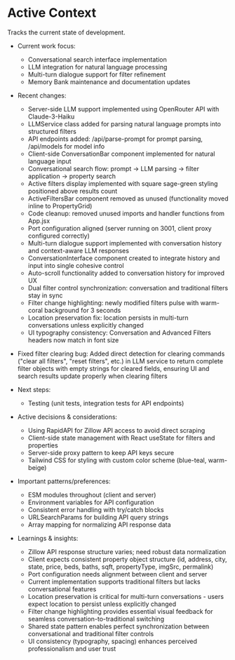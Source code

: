 # Active Context
Tracks the current state of development.

- Current work focus:
  - Conversational search interface implementation
  - LLM integration for natural language processing
  - Multi-turn dialogue support for filter refinement
  - Memory Bank maintenance and documentation updates

- Recent changes:
  - Server-side LLM support implemented using OpenRouter API with Claude-3-Haiku
  - LLMService class added for parsing natural language prompts into structured filters
  - API endpoints added: /api/parse-prompt for prompt parsing, /api/models for model info
  - Client-side ConversationBar component implemented for natural language input
  - Conversational search flow: prompt → LLM parsing → filter application → property search
  - Active filters display implemented with square sage-green styling positioned above results count
  - ActiveFiltersBar component removed as unused (functionality moved inline to PropertyGrid)
  - Code cleanup: removed unused imports and handler functions from App.jsx
  - Port configuration aligned (server running on 3001, client proxy configured correctly)
  - Multi-turn dialogue support implemented with conversation history and context-aware LLM responses
  - ConversationInterface component created to integrate history and input into single cohesive control
  - Auto-scroll functionality added to conversation history for improved UX
  - Dual filter control synchronization: conversation and traditional filters stay in sync
  - Filter change highlighting: newly modified filters pulse with warm-coral background for 3 seconds
  - Location preservation fix: location persists in multi-turn conversations unless explicitly changed
  - UI typography consistency: Conversation and Advanced Filters headers now match in font size
- Fixed filter clearing bug: Added direct detection for clearing commands ("clear all filters", "reset filters", etc.) in LLM service to return complete filter objects with empty strings for cleared fields, ensuring UI and search results update properly when clearing filters

- Next steps:
  - Testing (unit tests, integration tests for API endpoints)

- Active decisions & considerations:
  - Using RapidAPI for Zillow API access to avoid direct scraping
  - Client-side state management with React useState for filters and properties
  - Server-side proxy pattern to keep API keys secure
  - Tailwind CSS for styling with custom color scheme (blue-teal, warm-beige)

- Important patterns/preferences:
  - ESM modules throughout (client and server)
  - Environment variables for API configuration
  - Consistent error handling with try/catch blocks
  - URLSearchParams for building API query strings
  - Array mapping for normalizing API response data

- Learnings & insights:
  - Zillow API response structure varies; need robust data normalization
  - Client expects consistent property object structure (id, address, city, state, price, beds, baths, sqft, propertyType, imgSrc, permalink)
  - Port configuration needs alignment between client and server
  - Current implementation supports traditional filters but lacks conversational features
  - Location preservation is critical for multi-turn conversations - users expect location to persist unless explicitly changed
  - Filter change highlighting provides essential visual feedback for seamless conversation-to-traditional switching
  - Shared state pattern enables perfect synchronization between conversational and traditional filter controls
  - UI consistency (typography, spacing) enhances perceived professionalism and user trust
